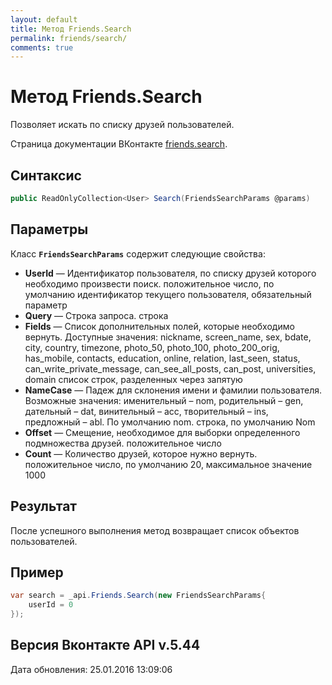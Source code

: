 ```yaml
---
layout: default
title: Метод Friends.Search
permalink: friends/search/
comments: true
---
```

# Метод Friends.Search
Позволяет искать по списку друзей пользователей.

Страница документации ВКонтакте [friends.search](https://vk.com/dev/friends.search).

## Синтаксис
``` csharp
public ReadOnlyCollection<User> Search(FriendsSearchParams @params)
```

## Параметры
Класс **`FriendsSearchParams`** содержит следующие свойства:

+ **UserId** — Идентификатор пользователя, по списку друзей которого необходимо произвести поиск. положительное число, по умолчанию идентификатор текущего пользователя, обязательный параметр
+ **Query** — Строка запроса. строка
+ **Fields** — Список дополнительных полей, которые необходимо вернуть. 
Доступные значения: nickname, screen_name, sex, bdate, city, country, timezone, photo_50, photo_100, photo_200_orig, has_mobile, contacts, education, online, relation, last_seen, status, can_write_private_message, can_see_all_posts, can_post, universities, domain список строк, разделенных через запятую
+ **NameCase** — Падеж для склонения имени и фамилии пользователя. Возможные значения: именительный – nom, родительный – gen, дательный – dat, винительный – acc, творительный – ins, предложный – abl. По умолчанию nom. строка, по умолчанию Nom
+ **Offset** — Смещение, необходимое для выборки определенного подмножества друзей. положительное число
+ **Count** — Количество друзей, которое нужно вернуть. положительное число, по умолчанию 20, максимальное значение 1000

## Результат
После успешного выполнения метод  возвращает список объектов пользователей.

## Пример
``` csharp
var search = _api.Friends.Search(new FriendsSearchParams{
	userId = 0
});
```

## Версия Вконтакте API v.5.44
Дата обновления: 25.01.2016 13:09:06
